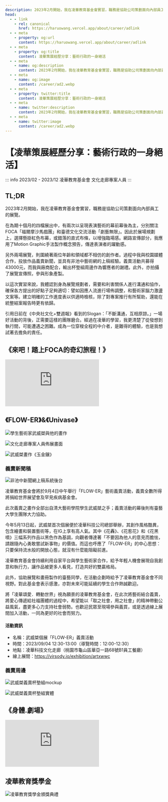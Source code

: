 ```yaml
---
description: 2023年2月開始，我在凌華教育基金會實習，職務是協助公司策劃面向內部員工的展覽
head:
  - - link
    - rel: canonical
      href: https://haruowang.vercel.app/about/career/adlink
  - - meta
    - property: og:url
      content: https://haruowang.vercel.app/about/career/adlink
  - - meta
    - property: og:title
      content: 凌華策展經歷分享：藝術行政的一身絕活
  - - meta
    - name: og:description
      content: 2023年2月開始，我在凌華教育基金會實習，職務是協助公司策劃面向內部員工的展覽
  - - meta
    - name: og:image
      content: /career/ad2.webp
  - - meta
    - property: twitter:title
      content: 凌華策展經歷分享：藝術行政的一身絕活
  - - meta
    - name: twitter:description
      content: 2023年2月開始，我在凌華教育基金會實習，職務是協助公司策劃面向內部員工的展覽
  - - meta
    - name: twitter:image
      content: /career/ad2.webp
---
```


# 【凌華策展經歷分享：藝術行政的一身絕活】

<p><Badge type="info" text="🌳 Evergreen" /></P>

::: info 2023/02 - 2023/12
凌華教育基金會 文化走廊專案人員
:::

## TL;DR

2023年2月開始，我在凌華教育基金會實習，職務是協助公司策劃面向內部員工的展覽。 

在為期十個月的四檔展出中，有兩次以呈現表演藝術的幕前幕後為主，分別關注FOCA「福爾摩沙馬戲團」和臺德文化交流活動「劇藝無限」。因此於展場規劃上，選擇懸掛紅色布幕，或錯落的直式布條，以增強臨場感。網路宣傳部分，我應用了Motion Graphic手法製作概念預告，傳達表演者的躍動感。

另外兩場展覽，則圍繞著兩位年齡和領域都不相仿的創作者。過程中我與校園媒體合作，投放作品義賣新聞，並具有非池中藝術網的上稿經驗。義賣活動共募得43000元，而我與廠商配合，輸出杯墊組周邊作為響應者的謝禮。此外，亦拍攝了展覽宣傳照，參與形象產製。

以這次實習來說，我體認到身為展覽規劃者，需要和利害關係人進行溝通和協作，確保各方提出的好點子足夠適切：譬如因應人流進行場佈調整，和藝術家腦力激盪文案等。建立明確的工作進度表以供適時檢核，除了對專案推行有所幫助，還能在統整結案報告時更有依歸。

引用日前在《中央社文化+雙週報》看到的Slogan：「不斷溝通，互相原諒。」一場好活動的背後，正需要這樣的團隊磨合。經過在凌華的學習，我更清楚了從發想到執行間，可能遭遇之困難。成為一位穿梭全程的中介者，是難得的體驗，也是我想試著去擔負的責任。

## 《來吧！踏上FOCA的奇幻旅程！》

<div class="videobox">
    <iframe frameborder="0" src="https://www.youtube.com/embed/gp00EwUqqaI" allowFullScreen>
    </iframe>
</div>

## 《FLOW-ER》&《Univase》

![學生藝術家武威桀與他的畫作](/career/ad1.webp)

![文化走廊專案人員佈展畫面](/career/ad2.webp)

![武威桀畫作《玉金鑲》](/career/ad3.webp)

### 義賣新聞稿

![非池中新聞網上稿系統後台](/career/ad4.webp)

凌華教育基金會將於9月4日中午舉行「FLOW-ER」藝術義賣活動，義賣全數所得將捐給世界展望會及罕見疾病基金會。

此次義賣之畫作全部出自清大藝術學院學生武威桀之手；義賣活動的幕後則有臺藝大學生團隊大力協助。

今年5月13日起，武威桀首次個展便於凌華科技公司總部舉辦，其創作風格酷異，包含繪畫和裝置藝術等，在IG上享有高人氣。其中《花轟》、《花惹花》和《花黑噴》三幅系列作品以黑色作為基調，向觀者傳達著「不要因為他人的意見而膽怯，請跟隨內心勇敢嘗試新事物」的價值。而這也呼應了「FLOW-ER」的中心思想：只要保持流水般的開放心態，就沒有什麼能阻礙前進。

凌華教育基金會持續利用自家平台與學生藝術家合作，給予年輕人機會展現自我創意和執行力，讓作品被更多人看見，打造共好的雙贏格局。

此外，協助展覽和畫冊製作的臺藝同學，在活動企劃時給予了凌華教育基金會不同視野。對此基金會表示感激，亦對未來可能延續的學生合作熱誠歡迎。

將「凌華頌愛．轉動世界」視為願景的凌華教育基金會，在此次將藝術結合義賣，將愛心傳遞給社福團體的過程中，希望能以「取之社會，用之社會」的精神帶動公益風氣，盡更多心力支持社會弱勢。也歡迎民眾至現場參與義買，或是透過線上展間加入活動，一同為更好的社會而努力。

#### 活動資訊

- 名稱：武威桀個展「FLOW-ER」義賣活動
- 時間：2023/09/04 12:30-13:00（導覽時間：12:00-12:30）
- 地點：凌華科技文化走廊（桃園市龜山區華亞一路68號B1員工餐廳）
- 線上展間：https://virsody.io/exhibition/artxwwc

### 義賣周邊

![武威桀義賣杯墊組mockup](/career/ad5.webp)

![武威桀義賣杯墊組實體](/career/ad6.webp)

## 《身體.劇場》

<div class="videobox">
    <iframe frameborder="0" src="https://www.youtube.com/embed/pwuMPF3Yf7s" allowFullScreen>
    </iframe>
</div>

## 凌華教育獎學金

![凌華教育獎學金頒獎典禮](/career/ad7.webp)